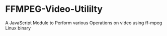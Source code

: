 # FFMPEG-Video-Utililty
A JavaScript Module to Perform various Operations on video using ff-mpeg Linux binary
